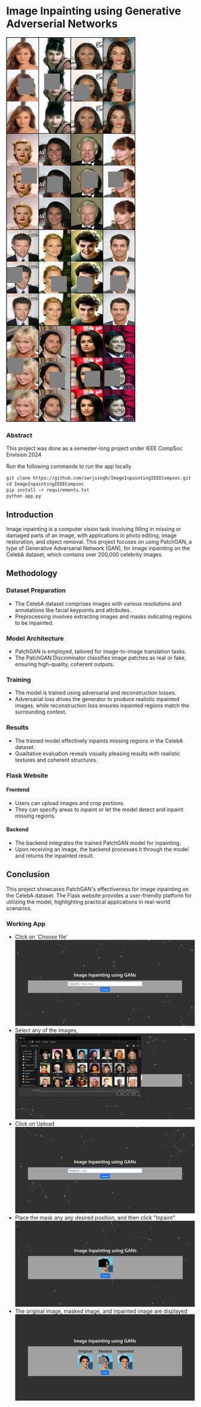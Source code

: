 # Image Inpainting using Generative Adverserial Networks


![Image Inpainting using GANs](Media/BatchOfOutputs.jpg)

### Abstract
This project was done as a semester-long project under IEEE CompSoc Envision 2024

Run the following commands to run the app locally
```
git clone https://github.com/swrjsingh/ImageInpaintingIEEECompsoc.git
cd ImageInpaintingIEEECompsoc
pip install -r requirements.txt
python app.py
```

## Introduction

Image inpainting is a computer vision task involving filling in missing or damaged parts of an image, with applications in photo editing, image restoration, and object removal. This project focuses on using PatchGAN, a type of Generative Adversarial Network (GAN), for image inpainting on the CelebA dataset, which contains over 200,000 celebrity images.

## Methodology

### Dataset Preparation
- The CelebA dataset comprises images with various resolutions and annotations like facial keypoints and attributes.
- Preprocessing involves extracting images and masks indicating regions to be inpainted.

### Model Architecture
- PatchGAN is employed, tailored for image-to-image translation tasks.
- The PatchGAN Discriminator classifies image patches as real or fake, ensuring high-quality, coherent outputs.

### Training
- The model is trained using adversarial and reconstruction losses.
- Adversarial loss drives the generator to produce realistic inpainted images, while reconstruction loss ensures inpainted regions match the surrounding context.

### Results
- The trained model effectively inpaints missing regions in the CelebA dataset.
- Qualitative evaluation reveals visually pleasing results with realistic textures and coherent structures.

### Flask Website

#### Frontend
- Users can upload images and crop portions.
- They can specify areas to inpaint or let the model detect and inpaint missing regions.

#### Backend
- The backend integrates the trained PatchGAN model for inpainting.
- Upon receiving an image, the backend processes it through the model and returns the inpainted result.

## Conclusion

This project showcases PatchGAN's effectiveness for image inpainting on the CelebA dataset. The Flask website provides a user-friendly platform for utilizing the model, highlighting practical applications in real-world scenarios.



### Working App 
- Click on 'Choose file'
  ![Landing page](Media/Img1.png)
- Select any of the images, 
  ![Choose File](Media/Img2.png)
- Click on Upload
  ![Upload File](Media/Img3.png)
- Place the mask any any desired position, and then click "Inpaint"
  ![Masking Image](Media/Img4.png)
- The original image, masked image, and inpainted image are displayed
  ![Final Inpainting](Media/Img5.png)

